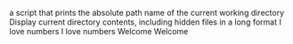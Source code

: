  a script that prints the absolute path name of the current working directory
Display current directory contents, including hidden files in a long format
I love numbers
I love numbers
Welcome
Welcome
